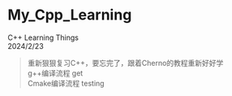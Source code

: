 # My_Cpp_Learning
C++ Learning Things  
2024/2/23   
>重新狠狠复习C++，要忘完了，跟着Cherno的教程重新好好学  
g++编译流程 get  
Cmake编译流程 testing  
